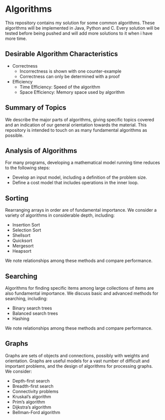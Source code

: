 # Algorithms

This repository contains my solution for some common algorithms. These algorithms will be implemented in Java, Python and C. Every solution will be tested before being pushed and will add more solutions to it when i have more time.

## Desirable Algorithm Characteristics

* Correctness
	- Incorrectness is shown with one counter-example
	- Correctness can only be determined with a proof
* Efficiency
	- Time Efficiency:  Speed of the algorithm
	- Space Efficiency: Memory space used by algorithm

## Summary of Topics
We describe the major parts of algorithms, giving specific topics covered and an indication of our general orientation towards the material. This repository is intended to touch on as many fundamental algorithms as possible.

## Analysis of Algorithms
For many programs, developing a mathematical model running time reduces to the following steps:
* Develop an input model, including a definition of the problem size.
* Define a cost model that includes operations in the inner loop.

## Sorting
Rearranging arrays in order are of fundamental importance. We consider a variety of algorithms in considerable depth, including:
* Insertion Sort
* Selection Sort
* Shellsort
* Quicksort
* Mergesort
* Heapsort

We note relationships among these methods and compare performance.

## Searching
Algorithms for finding specific items among large collections of items are also fundamental importance. We discuss basic and advanced methods for searching, including:
* Binary search trees
* Balanced search trees
* Hashing

We note relationships among these methods and compare performance.

## Graphs
Graphs are sets of objects and connections, possibly with weights and orientation. Graphs are useful models for a vast number of difficult and important problems, and the design of algorithms for processing graphs. We consider:
* Depth-first search
* Breadth-first search
* Connectivity problems
* Kruskal’s algorithm
* Prim’s algorithm
* Dijkstra’s algorithm
* Bellman-Ford algorithm
